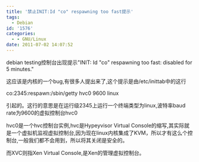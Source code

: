 ```yaml
---
title: '禁止INIT:Id "co" respawning too fast提示'
tags:
  - Debian
id: '1576'
categories:
  - - GNU/Linux
date: 2011-07-02 14:07:52
---
```


debian testing控制台出现提示"INIT: Id "co" respawning too fast: disabled for 5 minutes."
<!-- more -->
这应该是内核的一个bug,有很多人提出来了,这个提示是由/etc/inittab中的这行

co:2345:respawn:/sbin/getty hvc0 9600 linux

引起的。这行的意思是在运行级2345上运行一个终端类型为linux,波特率baud rate为9600的虚拟控制台hvc0

hvc0是一个hvc控制台实例,hvc是Hypeyvisor Virtual Console的缩写,其实际就是一个虚拟机监视虚拟控制台,因为现在linux内核集成了KVM，所以才有这么个控制台,一般我们都不会用到，所以将其关闭是安全的。

而XVC则指Xen Virtual Console,是Xen的管理虚拟控制台。